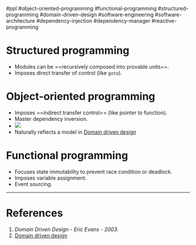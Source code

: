 #ppl #object-oriented-programming #functional-programming #structured-programming #domain-driven-design #software-engineering #software-architecture #dependency-injection #dependency-manager #reactive-programming 

# Structured programming
- Modules can be ==recursively composed into provable units==.
- Imposes direct transfer of control (like `goto`).
# Object-oriented programming
- Imposes ==indirect transfer control== (like pointer to function).
- Master dependency inversion.
- ![](Pasted%20image%2020240615193301.png)
- Naturally reflects a model in [Domain driven design](Domain%20driven%20design.md)
# Functional programming
- Focuses state immutability to prevent race condition or deadlock.
- Imposes variable assignment.
- Event sourcing.

---
# References
1. *Domain Driven Design - Eric Evans - 2003.*
2. [Domain driven design](Domain%20driven%20design.md)

